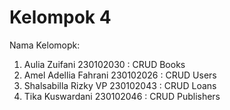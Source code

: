 # Kelompok 4
Nama Kelomopk:
1. Aulia Zuifani 230102030 : CRUD Books
2. Amel Adellia Fahrani 230102026 : CRUD Users
3. Shalsabilla Rizky VP 230102043 : CRUD Loans
4. Tika Kuswardani 230102046 : CRUD Publishers


